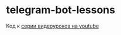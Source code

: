 # telegram-bot-lessons

Код к <a href="https://www.youtube.com/watch?v=dXUGb584cmM&list=PLwVBSkoL97Q3phZRyInbM4lShvS1cBl-U">серии видеоуроков на youtube</a>
